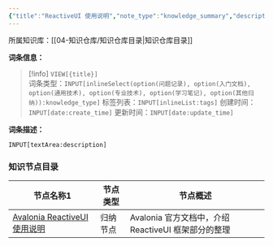 ```yaml
---
{"title":"ReactiveUI 使用说明","note_type":"knowledge_summary","description":"ReactiveUI 的使用方法","tags":["dotnet","MVVM","ReactiveUI","WPF"],"create_time":"2024-08-15","update_time":"2025-02-19","dg-home":false,"dg-publish":true,"aliase":[],"knowledge_type":"通用技术","root":"知识仓库目录","permalink":"/04-知识仓库/归纳目录/03-通用技术/ReactiveUI 使用说明/","dgPassFrontmatter":true,"noteIcon":"","created":"2024-08-15","updated":"2025-02-19"}
---
```



所属知识库：[[04-知识仓库/知识仓库目录\|知识仓库目录]]

**词条信息：**

> [!info] `VIEW[{title}]`  
> 词条类型：`INPUT[inlineSelect(option(问题记录), option(入门文档), option(通用技术), option(专业技术), option(学习笔记), option(其他归纳)):knowledge_type]` 标签列表：`INPUT[inlineList:tags]` 创建时间：`INPUT[date:create_time]` 更新时间：`INPUT[date:update_time]`

**词条描述：**

`INPUT[textArea:description]`

### 知识节点目录

<div><table class="dataview table-view-table"><thead class="table-view-thead"><tr class="table-view-tr-header"><th class="table-view-th"><span data-tag-name="p" class="el-p">节点名称</span><span class="dataview small-text">1</span></th><th class="table-view-th"><span data-tag-name="p" class="el-p">节点类型</span></th><th class="table-view-th"><span data-tag-name="p" class="el-p">节点概述</span></th></tr></thead><tbody class="table-view-tbody"><tr><td><span data-tag-name="p" class="el-p"><a data-tooltip-position="top" aria-label="04-知识仓库/归纳目录/03-通用技术/Avalonia ReactiveUI 使用说明.md" data-href="04-知识仓库/归纳目录/03-通用技术/Avalonia ReactiveUI 使用说明.md" href="04-知识仓库/归纳目录/03-通用技术/Avalonia ReactiveUI 使用说明.md" class="internal-link" target="_blank" rel="noopener nofollow">Avalonia ReactiveUI 使用说明</a></span></td><td><span data-tag-name="p" class="el-p">归纳节点</span></td><td><span data-tag-name="p" class="el-p">Avalonia 官方文档中，介绍 ReactiveUI 框架部分的整理</span></td></tr></tbody></table></div>
